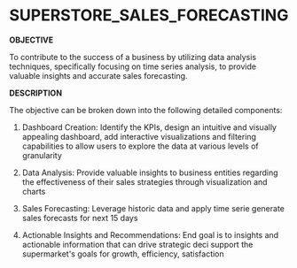 # SUPERSTORE_SALES_FORECASTING
**OBJECTIVE**

To contribute to the success of a business by utilizing data analysis techniques, specifically focusing on time series analysis, to provide valuable insights and accurate sales forecasting.

**DESCRIPTION**

The objective can be broken down into the following detailed components:

1. Dashboard Creation: Identify the KPIs, design an intuitive and visually appealing dashboard, add interactive visualizations and filtering capabilities to allow users to explore the data at various levels of granularity

2. Data Analysis: Provide valuable insights to business entities regarding the effectiveness of their sales strategies through visualization and charts

3. Sales Forecasting: Leverage historic data and apply time serie generate sales forecasts for next 15 days

4. Actionable Insights and Recommendations: End goal is to insights and actionable information that can drive strategic deci support the supermarket's goals for growth, efficiency, satisfaction
